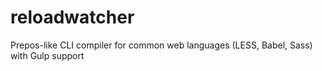 # reloadwatcher
Prepos-like CLI compiler for common web languages (LESS, Babel, Sass) with Gulp support
